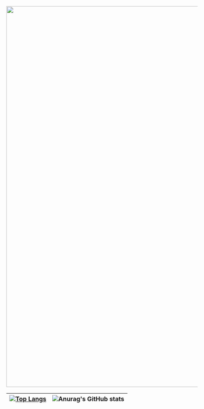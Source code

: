 <p align="center">
 <img width="1000px" src="https://i.ibb.co/XyXMSsF/Beige-Simple-Elegant-Personal-Linked-In-Banner.png"/>
</p>

| [![Top Langs](https://github-readme-stats.vercel.app/api/top-langs/?username=RafaelRosasOffice)](https://github.com/anuraghazra/github-readme-stats) | ![Anurag's GitHub stats](https://github-readme-stats.vercel.app/api?username=RafaelRosasOffice&show_icons=true) |
| ------------- | ------------- |
